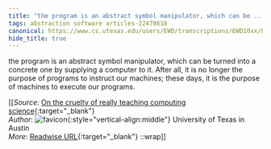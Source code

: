 ```yaml
---
title: "the program is an abstract symbol manipulator, which can be ..."
tags: abstraction software articles-22478618
canonical: https://www.cs.utexas.edu/users/EWD/transcriptions/EWD10xx/EWD1036.html#
hide_title: true
---
```


the program is an abstract symbol manipulator, which can be turned into a concrete one by supplying a computer to it. After all, it is no longer the purpose of programs to instruct our machines; these days, it is the purpose of machines to execute our programs.


[[_Source_: [On the cruelty of really teaching computing science](https://www.cs.utexas.edu/users/EWD/transcriptions/EWD10xx/EWD1036.html#){:target="_blank"}<br>
_Author_: ![favicon](https://s2.googleusercontent.com/s2/favicons?domain=www.cs.utexas.edu){:style="vertical-align:middle"} University of Texas in Austin<br>
_More_: [Readwise URL](https://readwise.io/open/443735227){:target="_blank"}
::wrap]]